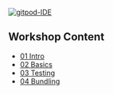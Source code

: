 [![gitpod-IDE](https://img.shields.io/badge/open--IDE-as--gitpod-blue.svg?style=flat&label=openIDE)](https://gitpod.io#https://github.com/baloise/ws-javascript-testing)

## Workshop Content
- [01 Intro](https://baloise.github.io/ws-javascript-testing/slides/01_Intro.html)
- [02 Basics](https://baloise.github.io/ws-javascript-testing/slides/02_Basics.html)
- [03 Testing](https://baloise.github.io/ws-javascript-testing/slides/03_Karma&Mocha.html)
- [04 Bundling](https://baloise.github.io/ws-javascript-testing/slides/04_AMD&Webpack.html)
